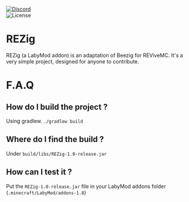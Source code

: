 [![Discord](https://discordapp.com/api/guilds/832823784545058836/embed.png?style=banner2)](https://discord.gg/wkZ9M3jw9J)  
![License](https://badgen.net/github/license/Zorkai/REZig)

# REZig
REZig (a LabyMod addon) is an adaptation of Beezig for REViveMC. It's a very simple project, designed for anyone to contribute.

# F.A.Q
## How do I build the project ?
Using gradlew. `./gradlew build`

## Where do I find the build ?
Under `build/libs/REZig-1.0-release.jar`


## How can I test it ?
Put the `REZig-1.0-release.jar` file in your LabyMod addons folder (`.minecraft/LabyMod/addons-1.8`)
